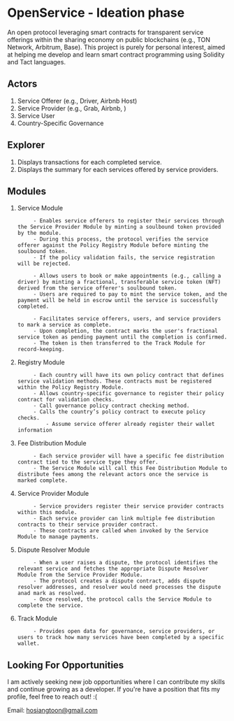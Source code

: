 # OpenService - Ideation phase

An open protocol leveraging smart contracts for transparent service offerings within the sharing economy on public blockchains (e.g., TON Network, Arbitrum, Base). This project is purely for personal interest, aimed at helping me develop and learn smart contract programming using Solidity and Tact languages.

## Actors

1. Service Offerer (e.g., Driver, Airbnb Host)
2. Service Provider (e.g., Grab, Airbnb, )
3. Service User
4. Country-Specific Governance

## Explorer

1. Displays transactions for each completed service.
2. Displays the summary for each services offered by service providers.

## Modules

1. Service Module

            - Enables service offerers to register their services through the Service Provider Module by minting a soulbound token provided by the module.
            - During this process, the protocol verifies the service offerer against the Policy Registry Module before minting the soulbound token.
            - If the policy validation fails, the service registration will be rejected.

            - Allows users to book or make appointments (e.g., calling a driver) by minting a fractional, transferable service token (NFT) derived from the service offerer's soulbound token.
            - Users are required to pay to mint the service token, and the payment will be held in escrow until the service is successfully completed.

            - Facilitates service offerers, users, and service providers to mark a service as complete.
            - Upon completion, the contract marks the user's fractional service token as pending payment until the completion is confirmed.
            - The token is then transferred to the Track Module for record-keeping.

2. Registry Module

            - Each country will have its own policy contract that defines service validation methods. These contracts must be registered within the Policy Registry Module.
            - Allows country-specific governance to register their policy contract for validation checks.
            - Call governance policy contract checking method.
            - Calls the country’s policy contract to execute policy checks.
                - Assume service offerer already register their wallet information

3. Fee Distribution Module

            - Each service provider will have a specific fee distribution contract tied to the service type they offer.
            - The Service Module will call this Fee Distribution Module to distribute fees among the relevant actors once the service is marked complete.

4. Service Provider Module

            - Service providers register their service provider contracts within this module.
            - Each service provider can link multiple fee distribution contracts to their service provider contract.
            - These contracts are called when invoked by the Service Module to manage payments.

5. Dispute Resolver Module

            - When a user raises a dispute, the protocol identifies the relevant service and fetches the appropriate Dispute Resolver Module from the Service Provider Module.
            - The protocol creates a dispute contract, adds dispute resolver addresses, and resolver would need processes the dispute anad mark as resolved.
            - Once resolved, the protocol calls the Service Module to complete the service.

6. Track Module

            - Provides open data for governance, service providers, or users to track how many services have been completed by a specific wallet.

## Looking For Opportunities

I am actively seeking new job opportunities where I can contribute my skills and continue growing as a developer. If you're have a position that fits my profile, feel free to reach out! :(

Email: <hosiangtoon@gmail.com>
